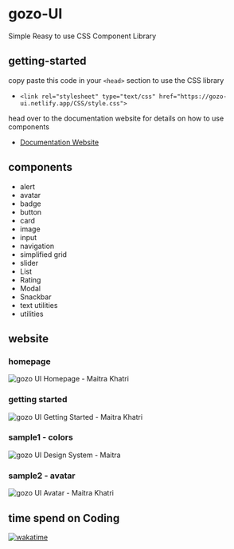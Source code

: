 # gozo-UI
Simple Reasy to use CSS Component Library
## getting-started
copy paste this code in your `<head>` section to use the CSS library
- `<link rel="stylesheet" type="text/css" href="https://gozo-ui.netlify.app/CSS/style.css">`

head over to the documentation website for details on how to use components
- [Documentation Website](https://gozo-ui.netlify.app/docs/components.html)
## components
- alert
- avatar
- badge
- button
- card
- image
- input
- navigation
- simplified grid
- slider
- List
- Rating
- Modal
- Snackbar
- text utilities
- utilities
## website
### homepage
![gozo UI Homepage - Maitra Khatri](https://user-images.githubusercontent.com/54719132/153269251-45bb95c0-743a-4a13-94d4-227246bf0df5.png)
### getting started
![gozo UI Getting Started - Maitra Khatri](https://user-images.githubusercontent.com/54719132/153269307-3853ec1e-d074-45d9-8bf9-c24e3a3225e5.png)
### sample1 - colors
![gozo UI Design System - Maitra](https://user-images.githubusercontent.com/54719132/153269389-9eeb80fe-5490-49f7-a5c4-c4aa5cec7ab8.png)
### sample2 - avatar
![gozo UI Avatar - Maitra Khatri](https://user-images.githubusercontent.com/54719132/153269464-ff2562ed-85a2-4da3-8f1c-1ce86c5b94bf.png)

## time spend on Coding
[![wakatime](https://wakatime.com/badge/user/05f14298-6a22-4625-9558-d6e0c3d352b9/project/506cfb98-cafc-47bd-929a-7d3d495a49a9.svg)](https://wakatime.com/badge/user/05f14298-6a22-4625-9558-d6e0c3d352b9/project/506cfb98-cafc-47bd-929a-7d3d495a49a9)
